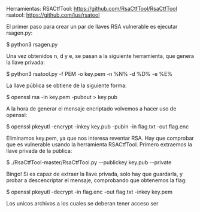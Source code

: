 Herramientas:
RSACtfTool: https://github.com/RsaCtfTool/RsaCtfTool
rsatool: https://github.com/ius/rsatool

El primer paso para crear un par de llaves RSA vulnerable es ejecutar rsagen.py:

$ python3 rsagen.py

Una vez obtenidos n, d y e, se pasan a la siguiente herramienta, que genera la llave privada:

$ python3 rsatool.py -f PEM -o key.pem -n %N% -d %D% -e %E%

La llave pública se obtiene de la siguiente forma:

$ openssl rsa -in key.pem -pubout > key.pub

A la hora de generar el mensaje encriptado volvemos a hacer uso de openssl:

$ openssl pkeyutl -encrypt -inkey key.pub -pubin -in flag.txt -out flag.enc

Eliminamos key.pem, ya que nos interesa reventar RSA. Hay que comprobar que es vulnerable usando la herramienta RSACtfTool.
Primero extraemos la llave privada de la pública:

$ ./RsaCtfTool-master/RsaCtfTool.py --publickey key.pub --private

Bingo! Si es capaz de extraer la llave privada, solo hay que guardarla, y probar a descencriptar el mensaje, comprobando que obtenemos la flag:

$ openssl pkeyutl -decrypt -in flag.enc -out flag.txt -inkey key.pem

Los unicos archivos a los cuales se deberan tener acceso ser
